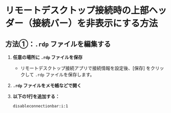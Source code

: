 # リモートデスクトップ接続時の上部ヘッダー（接続バー）を非表示にする方法

## 方法①：`.rdp` ファイルを編集する

1. **任意の場所に `.rdp` ファイルを保存**
   - リモートデスクトップ接続アプリで接続情報を設定後、[保存] をクリックして `.rdp` ファイルを保存します。

2. **`.rdp` ファイルをメモ帳などで開く**

3. **以下の1行を追加する：**
   ```text
   disableconnectionbar:i:1
